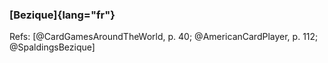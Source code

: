 ### [Bezique]{lang="fr"}

Refs: [@CardGamesAroundTheWorld, p. 40; @AmericanCardPlayer, p. 112;
@SpaldingsBezique]
